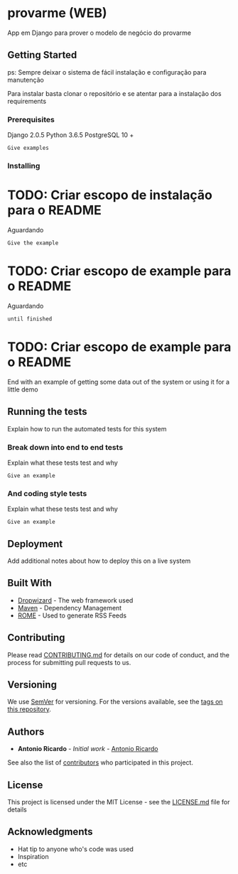 # provarme (WEB)

App em Django para prover o modelo de negócio do provarme

## Getting Started

ps: Sempre deixar o sistema de fácil instalação e configuração para manutenção

Para instalar basta clonar o repositório e se atentar para a instalação dos requirements

### Prerequisites

Django 2.0.5
Python 3.6.5
PostgreSQL 10 +

```
Give examples
```

### Installing
# TODO: Criar escopo de instalação para o README
Aguardando

```
Give the example
```
# TODO: Criar escopo de example para o README
Aguardando

```
until finished
```
# TODO: Criar escopo de example para o README
End with an example of getting some data out of the system or using it for a little demo

## Running the tests

Explain how to run the automated tests for this system

### Break down into end to end tests

Explain what these tests test and why

```
Give an example
```

### And coding style tests

Explain what these tests test and why

```
Give an example
```

## Deployment

Add additional notes about how to deploy this on a live system

## Built With

* [Dropwizard](http://www.dropwizard.io/1.0.2/docs/) - The web framework used
* [Maven](https://maven.apache.org/) - Dependency Management
* [ROME](https://rometools.github.io/rome/) - Used to generate RSS Feeds

## Contributing

Please read [CONTRIBUTING.md](https://gist.github.com/PurpleBooth/b24679402957c63ec426) for details on our code of conduct, and the process for submitting pull requests to us.

## Versioning

We use [SemVer](http://semver.org/) for versioning. For the versions available, see the [tags on this repository](https://github.com/your/project/tags).

## Authors

* **Antonio Ricardo** - *Initial work* - [Antonio Ricardo](https://github.com/arferreira)

See also the list of [contributors](https://github.com/your/project/contributors) who participated in this project.

## License

This project is licensed under the MIT License - see the [LICENSE.md](LICENSE.md) file for details

## Acknowledgments

* Hat tip to anyone who's code was used
* Inspiration
* etc
